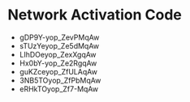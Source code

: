 # Network Activation Code
* gDP9Y-yop_ZevPMqAw
* sTUzYeyop_Ze5dMqAw
* LIhDOeyop_ZexXgqAw
* Hx0bY-yop_Ze2RgqAw
* guKZceyop_ZfULAqAw
* 3NB5TOyop_ZfPbMqAw
* eRHkTOyop_Zf7-MqAw